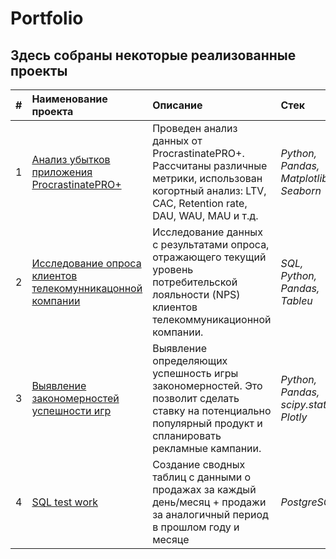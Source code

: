 # Portfolio
## Здесь собраны некоторые реализованные проекты

| # | Наименование проекта | Описание |  Стек |
| :---------------------- | :---------------------- | :---------------------- | :---------------------- | 
| 1 | [Анализ убытков приложения ProcrastinatePRO+](Project1) | Проведен анализ данных от ProcrastinatePRO+. Рассчитаны различные метрики, использован когортный анализ: LTV, CAC, Retention rate, DAU, WAU, MAU и т.д. | *Python, Pandas, Matplotlib, Seaborn* |
| 2 | [Исследование опроса клиентов телекомунникацонной компании](Project2) | Исследование данных с результатами опроса, отражающего текущий уровень потребительской лояльности (NPS) клиентов телекоммуникационной компании. | *SQL, Python, Pandas, Tableu* |
| 3 | [Выявление закономерностей успешности игр](Project3) | Выявление определяющих успешность игры закономерностей. Это позволит сделать ставку на потенциально популярный продукт и спланировать рекламные кампании. | *Python, Pandas, scipy.stats, Plotly* |
| 4 | [SQL test work](Project4) | Создание сводных таблиц с данными о продажах за каждый день/месяц + продажи за аналогичный период в прошлом году и месяце | *PostgreSQL* |


